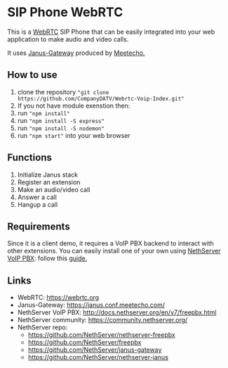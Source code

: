 # SIP Phone WebRTC

This is a [WebRTC](https://webrtc.org) SIP Phone that can be easily integrated into your web application to make audio and video calls.

It uses [Janus-Gateway](https://janus.conf.meetecho.com/) produced by [Meetecho.](https://twitter.com/meetecho)

## How to use

1. clone the repository `"git clone https://github.com/CompanyDATV/Webrtc-Voip-Index.git"`
1. If you not have module exenstion then:
1. run `"npm install"`
1. run `"npm install -S express"`
1. run `"npm install -S nodemon"`
1. run `"npm start"` into your web browser

## Functions

1. Initialize Janus stack
1. Register an extension
1. Make an audio/video call
1. Answer a call
1. Hangup a call

## Requirements

Since it is a client demo, it requires a VoIP PBX backend to interact with other extensions. You can easily install one of your own using [NethServer VoIP PBX](http://docs.nethserver.org/en/v7/freepbx.html): follow this [guide.](https://github.com/CompanyDATV/Webrtc-Voip-Index#readme)



## Links

- WebRTC: https://webrtc.org
- Janus-Gateway: https://janus.conf.meetecho.com/
- NethServer VoIP PBX: http://docs.nethserver.org/en/v7/freepbx.html
- NethServer community: https://community.nethserver.org/
- NethServer repo:
  - https://github.com/NethServer/nethserver-freepbx
  - https://github.com/NethServer/freepbx
  - https://github.com/NethServer/janus-gateway
  - https://github.com/NethServer/nethserver-janus
